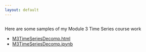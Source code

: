```yaml
---
layout: default
---
```


![]()

Here are some samples of my Module 3 Time Series course work

- [M3TimeSeriesDecomp.html](.M3TimeSeriesDecomp.html)
- [M3TimeSeriesDecomp.ipynb](.M3TimeSeriesDecomp.ipynb)

